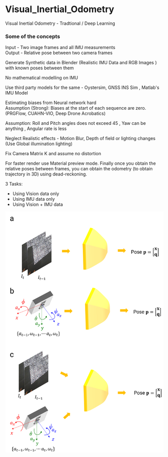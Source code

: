 # Visual_Inertial_Odometry
Visual Inertial Odometry - Tradtional / Deep Learning 


### Some of the concepts 

Input - Two image frames and all IMU measurements \
Output - Relative pose between two camera frames

Generate Synthetic data in Blender (Realistic IMU Data and RGB Images ) with known poses between them

No mathematical modelling on IMU 

Use third party models for the same - Oystersim, GNSS INS Sim , Matlab's IMU Model

Estimating biases from Neural network hard  \
Assumption (Strong): Biases at the start of each sequence are zero. (PRGFlow, CUAHN-VIO, Deep Drone Acrobatics)

Assumption: Roll and Pitch angles does not exceed 45 , Yaw can be anything , Angular rate is less

Neglect  Realistic effects - Motion Blur, Depth of field or lighting changes (Use Global illumination lighting)

Fix Camera Matrix K and assume no distortion 

For faster render use Material preview mode. 
Finally once you obtain the relative poses between frames, you can obtain the odometry (to obtain trajectory in 3D) using dead-reckoning.

3 Tasks:
<ul>
<li> Using Vision data only </li>
<li> Using IMU data only </li>
<li> Using Vision + IMU data </li>
</ul>

![alt text](data/task.png)

